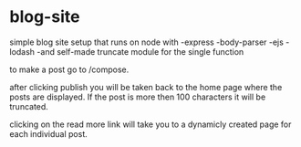 # blog-site
simple blog site setup
that runs on node with 
-express
-body-parser
-ejs
-lodash
-and self-made truncate module for the single function

to make a post go to /compose.

after clicking publish you will be taken back to the home page where the posts are displayed.
If the post is more then 100 characters it will be truncated.

clicking on the read more link will take you to a dynamicly created page for each individual post.
